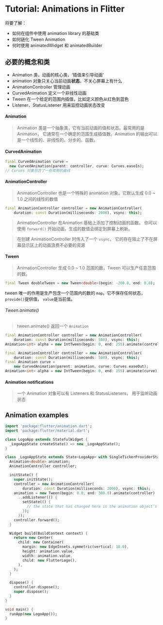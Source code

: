 # Tutorial: Animations in Flitter

将要了解：
* 如何在组件中使用 animation library 的基础类
* 如何链化 Tween Animation
* 何时使用 animatedWidget 和 animatedBuilder

## 必要的概念和类

* Animation 类，动画的核心类，‘插值来引导动画’
* animation 对象只关心当前动画**状态**，不关心屏幕上有什么
* AnimationController 管理动画
* CurvedAnimation 定义一个非线性动画
* Tween 在一个给定的范围内插值，比如定义颜色从红色到蓝色
* Listener、StatusListener 用来监控动画状态改变

#### Animation<double>
> Animation 类是一个抽象类，它有当前动画的值和状态。最常用的是 Animation<double>，
它通常在一个确定的范围生成插值数。Animation 的输出可以是一个线性的、非线性的、分步的、函数。

#### CurvedAnimation 
```dart
final CurvedAnimation curve =
  new CurvedAnimation(parent: controller, curve: Curves.easeIn);
// Curves 对象包含了一些常用的曲线
```

#### AnimationController
> AnimationController 也是一个特殊的 animation 对象。它默认生成 0.0 ~ 1.0 之间的线性的数值
```dart
final AnimationController controller = new AnimationController(
    duration: const Duration(milliseconds: 2000), vsync: this);
```
> AnimationController 在Animation<double> 基础上添加了控制动画的函数。
你可以使用 `forward()` 开始动画，生成的数值会绑定到屏幕上刷新。

> 在创建 AnimationController 时传入了一个 `vsync`， 它的存在阻止了不在屏幕显示区上的动画浪费不必要的资源


#### Tween
> AnimationController 生成 0.0 ~ 1.0 范围的数，Tween 可以生产任意范围的数。
```dart
final Tween doubleTween = new Tween<double>(begin: -200.0, end: 0.0);
```
tween 唯一的作用是生产包含一个范围内的数的 `map`。它不保存任何状态，`provide()`提供值， `value`是当前值。

###### Tween.animate()
> tween.animate() 返回一个 `Animation`
```dart
final AnimationController controller = new AnimationController(
    duration: const Duration(milliseconds: 500), vsync: this);
Animation<int> alpha = new IntTween(begin: 0, end: 255).animate(controller);
```
```dart
final AnimationController controller = new AnimationController(
    duration: const Duration(milliseconds: 500), vsync: this);
final Animation curve =
    new CurvedAnimation(parent: animation, curve: Curves.easeOut);
Animation<int> alpha = new IntTween(begin: 0, end: 255).animate(curve);
```

#### Animation notifications
> 一个 Animation 对象可以有 Listeners 和 StatusListeners，
用于监听动画状态


## Animation examples

```dart
import 'package:flutter/animation.dart';
import 'package:flutter/material.dart';

class LogoApp extends StatefulWidget {
  _LogoAppState createState() => new _LogoAppState();
}

class _LogoAppState extends State<LogoApp> with SingleTickerProviderStateMixin {
  Animation<double> animation;
  AnimationController controller;

  initState() {
    super.initState();
    controller = new AnimationController(
        duration: const Duration(milliseconds: 2000), vsync: this);
    animation = new Tween(begin: 0.0, end: 300.0).animate(controller)
      ..addListener(() {
        setState(() {
          // the state that has changed here is the animation object’s value
        });
      });
    controller.forward();
  }

  Widget build(BuildContext context) {
    return new Center(
      child: new Container(
        margin: new EdgeInsets.symmetric(vertical: 10.0),
        height: animation.value,
        width: animation.value,
        child: new FlutterLogo(),
      ),
    );
  }

  dispose() {
    controller.dispose();
    super.dispose();
  }
}

void main() {
  runApp(new LogoApp());
}
```

####